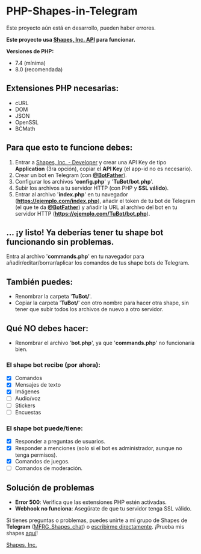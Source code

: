 # PHP-Shapes-in-Telegram
Este proyecto aún está en desarrollo, pueden haber errores.

**Este proyecto usa [Shapes, Inc. API](https://github.com/shapesinc/shapes-api) para funcionar.**

**Versiones de PHP:**
- 7.4 (mínima)
- 8.0 (recomendada)

## Extensiones PHP necesarias:
- cURL
- DOM
- JSON
- OpenSSL
- BCMath

## Para que esto te funcione debes:
1. Entrar a [Shapes, Inc. - Developer](https://shapes.inc/developer) y crear una API Key de tipo **Application** (3ra opción), copiar el **API Key** (el app-id no es necesario).
2. Crear un bot en Telegram (con [**@BotFather**](https://t.me/BotFather)).
3. Configurar los archivos '**config.php**' y '**TuBot/bot.php**'.
4. Subir los archivos a tu servidor HTTP (con PHP y **SSL válido**).
5. Entrar al archivo '**index.php**' en tu navegador (**https://ejemplo.com/index.php**), añadir el token de tu bot de Telegram (el que te da [**@BotFather**](https://t.me/BotFather)) y añadir la URL al archivo del bot en tu servidor HTTP (**https://ejemplo.com/TuBot/bot.php**).

## ... ¡y listo! Ya deberías tener tu shape bot funcionando sin problemas.
Entra al archivo '**commands.php**' en tu navegador para añadir/editar/borrar/aplicar los comandos de tus shape bots de Telegram.

## También puedes:
- Renombrar la carpeta '**TuBot/**'.
- Copiar la carpeta '**TuBot/**' con otro nombre para hacer otra shape, sin tener que subir todos los archivos de nuevo a otro servidor.

## Qué NO debes hacer:
- Renombrar el archivo '**bot.php**', ya que '**commands.php**' no funcionaría bien.

### El shape bot recibe (por ahora):
- [X] Comandos
- [X] Mensajes de texto
- [X] Imágenes
- [ ] Audio/voz
- [ ] Stickers
- [ ] Encuestas

### El shape bot puede/tiene:
- [X] Responder a preguntas de usuarios.
- [X] Responder a menciones (solo si el bot es administrador, aunque no tenga permisos).
- [X] Comandos de juegos.
- [ ] Comandos de moderación.

## Solución de problemas
- **Error 500**: Verifica que las extensiones PHP estén activadas.
- **Webhook no funciona**: Asegúrate de que tu servidor tenga SSL válido.


Si tienes preguntas o problemas, puedes unirte a mi grupo de Shapes de **Telegram** ([MFRG_Shapes_chat](https://t.me/MFRG_Shapes)) o [escribirme directamente](https://t.me/MarcosFRGames).
¡Prueba mis shapes [aquí](https://t.me/MFRG_Shapes)!

[Shapes, Inc.](https://shapes.inc)
